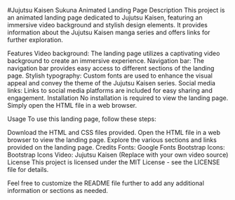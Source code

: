 #Jujutsu Kaisen Sukuna Animated Landing Page
Description
This project is an animated landing page dedicated to Jujutsu Kaisen, featuring an immersive video background and stylish design elements. It provides information about the Jujutsu Kaisen manga series and offers links for further exploration.

Features
Video background: The landing page utilizes a captivating video background to create an immersive experience.
Navigation bar: The navigation bar provides easy access to different sections of the landing page.
Stylish typography: Custom fonts are used to enhance the visual appeal and convey the theme of the Jujutsu Kaisen series.
Social media links: Links to social media platforms are included for easy sharing and engagement.
Installation
No installation is required to view the landing page. Simply open the HTML file in a web browser.

Usage
To use this landing page, follow these steps:

Download the HTML and CSS files provided.
Open the HTML file in a web browser to view the landing page.
Explore the various sections and links provided on the landing page.
Credits
Fonts: Google Fonts
Bootstrap Icons: Bootstrap Icons
Video: Jujutsu Kaisen (Replace with your own video source)
License
This project is licensed under the MIT License - see the LICENSE file for details.

Feel free to customize the README file further to add any additional information or sections as needed.
